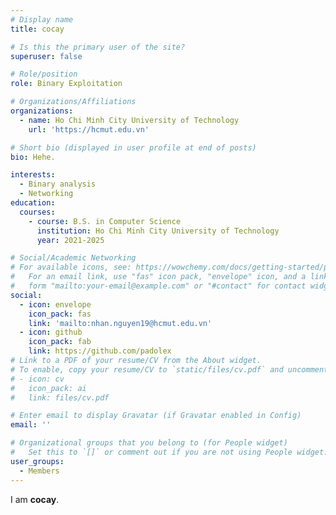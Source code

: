 ```yaml
---
# Display name
title: cocay

# Is this the primary user of the site?
superuser: false

# Role/position
role: Binary Exploitation

# Organizations/Affiliations
organizations:
  - name: Ho Chi Minh City University of Technology
    url: 'https://hcmut.edu.vn'

# Short bio (displayed in user profile at end of posts)
bio: Hehe.

interests:
  - Binary analysis
  - Networking
education:
  courses:
    - course: B.S. in Computer Science
      institution: Ho Chi Minh City University of Technology
      year: 2021-2025

# Social/Academic Networking
# For available icons, see: https://wowchemy.com/docs/getting-started/page-builder/#icons
#   For an email link, use "fas" icon pack, "envelope" icon, and a link in the
#   form "mailto:your-email@example.com" or "#contact" for contact widget.
social:
  - icon: envelope
    icon_pack: fas
    link: 'mailto:nhan.nguyen19@hcmut.edu.vn'
  - icon: github
    icon_pack: fab
    link: https://github.com/padolex
# Link to a PDF of your resume/CV from the About widget.
# To enable, copy your resume/CV to `static/files/cv.pdf` and uncomment the lines below.
# - icon: cv
#   icon_pack: ai
#   link: files/cv.pdf

# Enter email to display Gravatar (if Gravatar enabled in Config)
email: ''

# Organizational groups that you belong to (for People widget)
#   Set this to `[]` or comment out if you are not using People widget.
user_groups:
  - Members
---
```



I am **cocay**.


